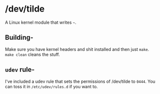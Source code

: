 # /dev/tilde
A Linux kernel module that writes `~`.

## Building-
Make sure you have kernel headers and shit installed and then just `make`.
`make clean` cleans the stuff.

## `udev` rule-
I've included a udev rule that sets the permissions of /dev/tilde to `0444`. You can toss it in `/etc/udev/rules.d` if you want to.
